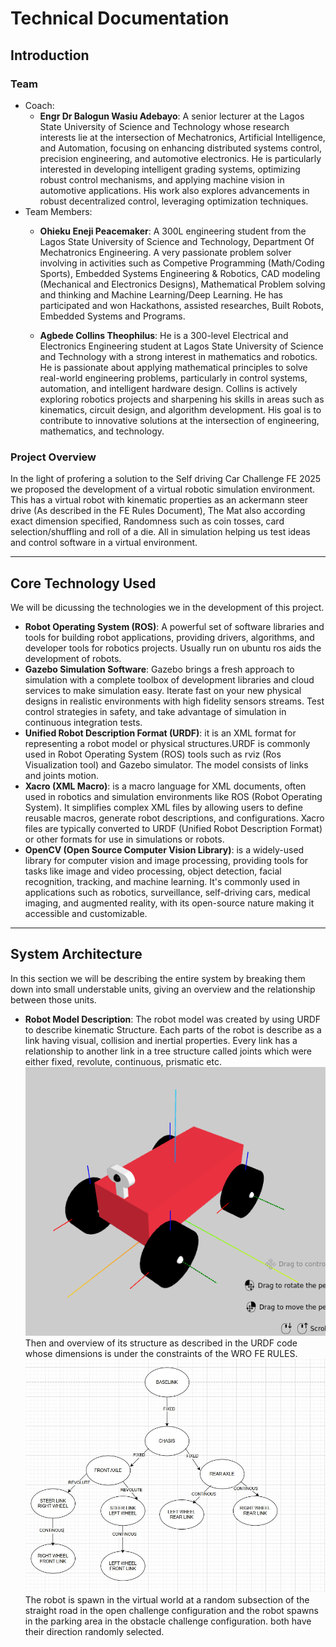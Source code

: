 # Technical Documentation

## Introduction

### Team
* Coach: 
    * **Engr Dr Balogun Wasiu Adebayo**: A senior lecturer at the Lagos State University of Science and Technology whose research interests lie at the intersection of Mechatronics, Artificial Intelligence, and Automation, focusing on enhancing distributed systems control, precision engineering, and automotive electronics. He is particularly interested in developing intelligent grading systems, optimizing robust control mechanisms, and applying machine vision in automotive applications. His work also explores advancements in robust decentralized control, leveraging optimization techniques.
* Team Members: 
    * **Ohieku Eneji Peacemaker**: A 300L engineering student from the Lagos State University of Science and Technology, Department Of Mechatronics Engineering. A very passionate problem solver involving in activities such as Competive Programming (Math/Coding Sports), Embedded Systems Engineering & Robotics, CAD modeling (Mechanical and Electronics Designs), Mathematical Problem solving and thinking and Machine Learning/Deep Learning. He has participated and won Hackathons, assisted researches, Built Robots, Embedded Systems and Programs.

    * **Agbede Collins Theophilus**: He is a 300-level Electrical and Electronics Engineering student at Lagos State University of Science and Technology with a strong interest in mathematics and robotics. He is passionate about applying mathematical principles to solve real-world engineering problems, particularly in control systems, automation, and intelligent hardware design. Collins is actively exploring robotics projects and sharpening his skills in areas such as kinematics, circuit design, and algorithm development. His goal is to contribute to innovative solutions at the intersection of engineering, mathematics, and technology.

### Project Overview
In the light of profering a solution to the Self driving Car Challenge FE 2025 we proposed the development of a virtual robotic simulation environment. This has a virtual robot with kinematic properties as an ackermann steer drive (As described in the FE Rules Document), The Mat also according exact dimension specified, Randomness such as coin tosses, card selection/shuffling and roll of a die. All in simulation helping us test ideas and control software in a virtual environment.

***

## Core Technology Used
We will be dicussing the technologies we in the development of this project.
* **Robot Operating System (ROS)**: A powerful set of software libraries and tools for building robot applications, providing drivers, algorithms, and developer tools for robotics projects. Usually run on ubuntu ros aids the development of robots.
* **Gazebo Simulation Software**: Gazebo brings a fresh approach to simulation with a complete toolbox of development libraries and cloud services to make simulation easy. Iterate fast on your new physical designs in realistic environments with high fidelity sensors streams. Test control strategies in safety, and take advantage of simulation in continuous integration tests.
* **Unified Robot Description Format (URDF)**: it is an XML format for representing a robot model or physical structures.URDF is commonly used in Robot Operating System (ROS) tools such as rviz (Ros Visualization tool) and Gazebo simulator. The model consists of links and joints motion.
* **Xacro (XML Macro)**: is a macro language for XML documents, often used in robotics and simulation environments like ROS (Robot Operating System). It simplifies complex XML files by allowing users to define reusable macros, generate robot descriptions, and configurations. Xacro files are typically converted to URDF (Unified Robot Description Format) or other formats for use in simulations or robots.
* **OpenCV (Open Source Computer Vision Library)**: is a widely-used library for computer vision and image processing, providing tools for tasks like image and video processing, object detection, facial recognition, tracking, and machine learning. It's commonly used in applications such as robotics, surveillance, self-driving cars, medical imaging, and augmented reality, with its open-source nature making it accessible and customizable.


***

## System Architecture
In this section we will be describing the entire system by breaking them down into small understable units, giving an overview and the relationship between those units.
* **Robot Model Description**: The robot model was created by using URDF to describe kinematic Structure. Each parts of the robot is describe as a link having visual, collision and inertial properties. Every link has a relationship to another link in a tree structure called joints which were either fixed, revolute, continuous, prismatic etc.  
![robot model](/other/car_model.png)  
Then and overview of its structure as described in the URDF code whose dimensions is under the constraints of the WRO FE RULES. ![robot kinematic structure](/other/robot_kinematic_model.jpg)  
The robot is spawn in the virtual world at a random subsection of the straight road in the open challenge configuration and the robot spawns in the parking area in the obstacle challenge configuration. both have their direction randomly selected.




